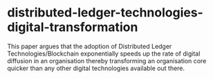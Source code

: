 # distributed-ledger-technologies-digital-transformation
This paper argues that the adoption of Distributed Ledger Technologies/Blockchain exponentially speeds up the rate of digital diffusion in an organisation thereby transforming an organisation core quicker than any other digital technologies available out there.

